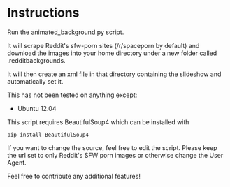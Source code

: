 Instructions
=================
Run the animated_background.py script.

It will scrape Reddit's sfw-porn sites (/r/spaceporn by default) and download the images into your home directory under a new folder called .redditbackgrounds.

It will then create an xml file in that directory containing the slideshow and automatically set it.

This has not been tested on anything except:
* Ubuntu 12.04

This script requires BeautifulSoup4 which can be installed with

`pip install BeautifulSoup4`

If you want to change the source, feel free to edit the script.
Please keep the url set to only Reddit's SFW porn images or otherwise change the User Agent.




Feel free to contribute any additional features!
